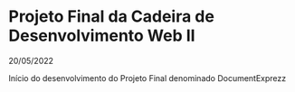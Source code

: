 # Projeto Final da Cadeira de Desenvolvimento Web II

20/05/2022

Início do desenvolvimento do Projeto Final denominado DocumentExprezz
